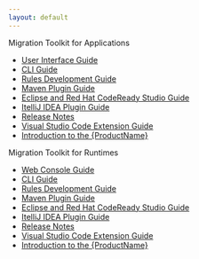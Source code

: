 ```yaml
---
layout: default
---
```


Migration Toolkit for Applications

- [User Interface Guide](docs/web-console-guide/master/index.html)
- [CLI Guide](docs/cli-guide/master/index.html)
- [Rules Development Guide](docs/rules-development-guide/master/index.html)
- [Maven Plugin Guide](docs/maven-guide/master/index.html)
- [Eclipse and Red Hat CodeReady Studio Guide](docs/eclipse-code-ready-studio-guide/master/index.html)
- [ItelliJ IDEA Plugin Guide](docs/intellij-idea-plugin-guide/master/index.html)
- [Release Notes](docs/release-notes/master/index.html)
- [Visual Studio Code Extension Guide](docs/vs-code-extension-guide/master/index.html)
- [Introduction to the {ProductName}](docs/getting-started-guide/master/index.html)

Migration Toolkit for Runtimes

- [Web Console Guide](docs/web-console-guide-mtr/master/index.html)
- [CLI Guide](docs/cli-guide-mtr/master/index.html)
- [Rules Development Guide](docs/rules-development-guide-mtr/master/index.html)
- [Maven Plugin Guide](docs/maven-guide-mtr/master/index.html)
- [Eclipse and Red Hat CodeReady Studio Guide](docs/eclipse-code-ready-studio-guide-mtr/master/index.html)
- [ItelliJ IDEA Plugin Guide](docs/intellij-idea-plugin-guide-mtr/master/index.html)
- [Release Notes](docs/release-notes-mtr/master/index.html)
- [Visual Studio Code Extension Guide](docs/vs-code-extension-guide-mtr/master/index.html)
- [Introduction to the {ProductName}](docs/getting-started-guide-mtr/master/index.html)
